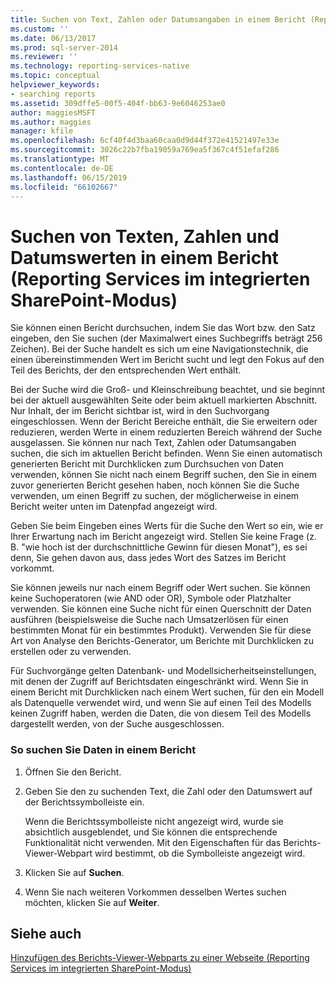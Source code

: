 ```yaml
---
title: Suchen von Text, Zahlen oder Datumsangaben in einem Bericht (Reporting Services im integrierten SharePoint-Modus) | Microsoft-Dokumentation
ms.custom: ''
ms.date: 06/13/2017
ms.prod: sql-server-2014
ms.reviewer: ''
ms.technology: reporting-services-native
ms.topic: conceptual
helpviewer_keywords:
- searching reports
ms.assetid: 309dffe5-00f5-404f-bb63-9e6046253ae0
author: maggiesMSFT
ms.author: maggies
manager: kfile
ms.openlocfilehash: 6cf40f4d3baa60caa0d9d44f372e41521497e33e
ms.sourcegitcommit: 3026c22b7fba19059a769ea5f367c4f51efaf286
ms.translationtype: MT
ms.contentlocale: de-DE
ms.lasthandoff: 06/15/2019
ms.locfileid: "66102667"
---
```

# <a name="find-text-numbers-or-dates-in-a-report-reporting-services-in-sharepoint-integrated-mode"></a>Suchen von Texten, Zahlen und Datumswerten in einem Bericht (Reporting Services im integrierten SharePoint-Modus)
  Sie können einen Bericht durchsuchen, indem Sie das Wort bzw. den Satz eingeben, den Sie suchen (der Maximalwert eines Suchbegriffs beträgt 256 Zeichen). Bei der Suche handelt es sich um eine Navigationstechnik, die einen übereinstimmenden Wert im Bericht sucht und legt den Fokus auf den Teil des Berichts, der den entsprechenden Wert enthält.  
  
 Bei der Suche wird die Groß- und Kleinschreibung beachtet, und sie beginnt bei der aktuell ausgewählten Seite oder beim aktuell markierten Abschnitt. Nur Inhalt, der im Bericht sichtbar ist, wird in den Suchvorgang eingeschlossen. Wenn der Bericht Bereiche enthält, die Sie erweitern oder reduzieren, werden Werte in einem reduzierten Bereich während der Suche ausgelassen. Sie können nur nach Text, Zahlen oder Datumsangaben suchen, die sich im aktuellen Bericht befinden. Wenn Sie einen automatisch generierten Bericht mit Durchklicken zum Durchsuchen von Daten verwenden, können Sie nicht nach einem Begriff suchen, den Sie in einem zuvor generierten Bericht gesehen haben, noch können Sie die Suche verwenden, um einen Begriff zu suchen, der möglicherweise in einem Bericht weiter unten im Datenpfad angezeigt wird.  
  
 Geben Sie beim Eingeben eines Werts für die Suche den Wert so ein, wie er Ihrer Erwartung nach im Bericht angezeigt wird. Stellen Sie keine Frage (z. B. "wie hoch ist der durchschnittliche Gewinn für diesen Monat"), es sei denn, Sie gehen davon aus, dass jedes Wort des Satzes im Bericht vorkommt.  
  
 Sie können jeweils nur nach einem Begriff oder Wert suchen. Sie können keine Suchoperatoren (wie AND oder OR), Symbole oder Platzhalter verwenden. Sie können eine Suche nicht für einen Querschnitt der Daten ausführen (beispielsweise die Suche nach Umsatzerlösen für einen bestimmten Monat für ein bestimmtes Produkt). Verwenden Sie für diese Art von Analyse den Berichts-Generator, um Berichte mit Durchklicken zu erstellen oder zu verwenden.  
  
 Für Suchvorgänge gelten Datenbank- und Modellsicherheitseinstellungen, mit denen der Zugriff auf Berichtsdaten eingeschränkt wird. Wenn Sie in einem Bericht mit Durchklicken nach einem Wert suchen, für den ein Modell als Datenquelle verwendet wird, und wenn Sie auf einen Teil des Modells keinen Zugriff haben, werden die Daten, die von diesem Teil des Modells dargestellt werden, von der Suche ausgeschlossen.  
  
### <a name="to-find-data-in-a-report"></a>So suchen Sie Daten in einem Bericht  
  
1.  Öffnen Sie den Bericht.  
  
2.  Geben Sie den zu suchenden Text, die Zahl oder den Datumswert auf der Berichtssymbolleiste ein.  
  
     Wenn die Berichtssymbolleiste nicht angezeigt wird, wurde sie absichtlich ausgeblendet, und Sie können die entsprechende Funktionalität nicht verwenden. Mit den Eigenschaften für das Berichts-Viewer-Webpart wird bestimmt, ob die Symbolleiste angezeigt wird.  
  
3.  Klicken Sie auf **Suchen**.  
  
4.  Wenn Sie nach weiteren Vorkommen desselben Wertes suchen möchten, klicken Sie auf **Weiter**.  
  
## <a name="see-also"></a>Siehe auch  
 [Hinzufügen des Berichts-Viewer-Webparts zu einer Webseite &#40;Reporting Services im integrierten SharePoint-Modus&#41;](../report-server-sharepoint/add-reporting-services-content-types-to-a-sharepoint-library.md)  
  
  
